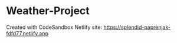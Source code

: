 # Weather-Project
Created with CodeSandbox
Netlify site: https://splendid-paprenjak-fdfd77.netlify.app
